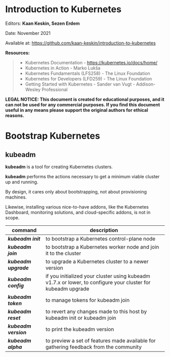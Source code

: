 # Introduction to Kubernetes

Editors: **Kaan Keskin, Sezen Erdem**

Date: November 2021

Available at: https://github.com/kaan-keskin/introduction-to-kubernetes

**Resources:**

> - Kubernetes Documentation - https://kubernetes.io/docs/home/
> - Kubernetes in Action - Marko Lukša 
> - Kubernetes Fundamentals (LFS258) - The Linux Foundation
> - Kubernetes for Developers (LFD259) - The Linux Foundation
> - Getting Started with Kubernetes - Sander van Vugt - Addison-Wesley Professional

**LEGAL NOTICE: This document is created for educational purposes, and it can not be used for any commercial purposes. If you find this document useful in any means please support the original authors for ethical reasons.** 

# Bootstrap Kubernetes

## kubeadm

**kubeadm** is a tool for creating Kubernetes clusters.

**kubeadm** performs the actions necessary to get a minimum viable cluster up and running. 

By design, it cares only about bootstrapping, not about provisioning machines. 

Likewise, installing various nice-to-have addons, like the Kubernetes Dashboard, monitoring solutions, and cloud-specific addons, is not in scope.

| command | description |
|-------- | ----------- |
| ***kubeadm init*** | to bootstrap a Kubernetes control-plane node |
| ***kubeadm join*** | to bootstrap a Kubernetes worker node and join it to the cluster |
| ***kubeadm upgrade*** | to upgrade a Kubernetes cluster to a newer version |
| ***kubeadm config*** | if you initialized your cluster using kubeadm v1.7.x or lower, to configure your cluster for kubeadm upgrade |
| ***kubeadm token*** | to manage tokens for kubeadm join |
| ***kubeadm reset*** | to revert any changes made to this host by kubeadm init or kubeadm join |
| ***kubeadm version*** | to print the kubeadm version |
| ***kubeadm alpha*** | to preview a set of features made available for gathering feedback from the community |

